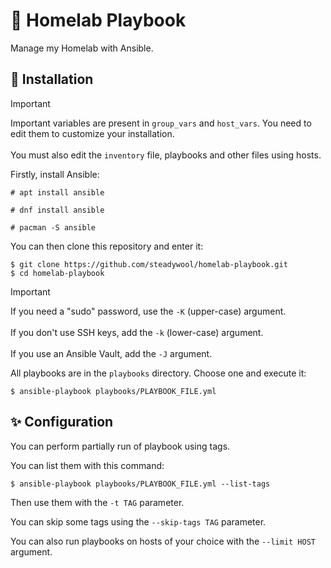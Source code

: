 # 🐋 Homelab Playbook

Manage my Homelab with Ansible.

## 🚀 Installation

> [!IMPORTANT]
> Important variables are present in `group_vars` and `host_vars`. You need to edit them to customize your installation.</br></br>
> You must also edit the `inventory` file, playbooks and other files using hosts.

Firstly, install Ansible:
```
# apt install ansible
```

```
# dnf install ansible
```

```
# pacman -S ansible
```

You can then clone this repository and enter it:
```
$ git clone https://github.com/steadywool/homelab-playbook.git
$ cd homelab-playbook
```

> [!IMPORTANT]
> If you need a "sudo" password, use the `-K` (upper-case) argument. </br></br>
> If you don't use SSH keys, add the `-k` (lower-case) argument. </br></br>
> If you use an Ansible Vault, add the `-J` argument.

All playbooks are in the `playbooks` directory. Choose one and execute it:
```
$ ansible-playbook playbooks/PLAYBOOK_FILE.yml
```

## ✨ Configuration

You can perform partially run of playbook using tags.

You can list them with this command:
```
$ ansible-playbook playbooks/PLAYBOOK_FILE.yml --list-tags
```

Then use them with the `-t TAG` parameter.

You can skip some tags using the `--skip-tags TAG` parameter.

You can also run playbooks on hosts of your choice with the `--limit HOST` argument.